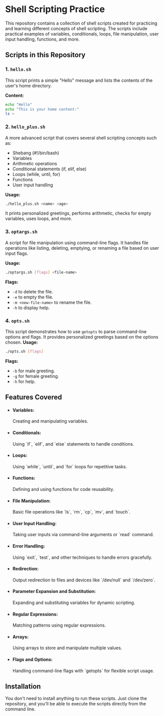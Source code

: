# Shell Scripting Practice

This repository contains a collection of shell scripts created for practicing and learning different concepts of shell scripting. The scripts include practical examples of variables, conditionals, loops, file manipulation, user input handling, functions, and more.

## Scripts in this Repository

### 1. `hello.sh`
This script prints a simple "Hello" message and lists the contents of the user's home directory.

**Content:**
```bash
echo "Hello"
echo "This is your home content:"
ls ~
```

### 2. `hello_plus.sh`

A more advanced script that covers several shell scripting concepts such as:

- Shebang (#!/bin/bash)
- Variables
- Arithmetic operations
- Conditional statements (if, elif, else)
- Loops (while, until, for)
- Functions
- User input handling

**Usage:**
```bash
./hello_plus.sh <name> <age>
```
It prints personalized greetings, performs arithmetic, checks for empty variables, uses loops, and more.

### 3. `optargs.sh`

A script for file manipulation using command-line flags. It handles file operations like listing, deleting, emptying, or renaming a file based on user input flags.

**Usage:**
```bash
./optargs.sh [flags] <file-name>
```
**Flags:**
- ``` -d ``` to delete the file.
- ``` -e ``` to empty the file.
- ``` -m <new-file-name> ``` to rename the file.
- ``` -h ``` to display help.

### 4. `opts.sh`
This script demonstrates how to use `getopts` to parse command-line options and flags. It provides personalized greetings based on the options chosen.
**Usage:**
```bash
./opts.sh [flags]
```
**Flags:**
- ``` -b ``` for male greeting.
- ``` -g ``` for female greeting.
- ``` -h ``` for help.

## Features Covered
- <h4>Variables:</h4> Creating and manipulating variables.
- <h4>Conditionals:</h4> Using `if`, `elif`, and `else` statements to handle conditions.
- <h4>Loops:</h4> Using `while`, `until`, and `for` loops for repetitive tasks.
- <h4>Functions:</h4> Defining and using functions for code reusability.
- <h4>File Manipulation:</h4> Basic file operations like `ls`, `rm`, `cp`, `mv`, and `touch`.
- <h4>User Input Handling:</h4> Taking user inputs via command-line arguments or `read` command.
- <h4>Error Handling:</h4> Using `exit`, `test`, and other techniques to handle errors gracefully.
- <h4>Redirection:</h4> Output redirection to files and devices like `/dev/null` and `/dev/zero`.
- <h4>Parameter Expansion and Substitution:</h4> Expanding and substituting variables for dynamic scripting.
- <h4>Regular Expressions:</h4> Matching patterns using regular expressions.
- <h4>Arrays:</h4> Using arrays to store and manipulate multiple values.
- <h4>Flags and Options:</h4> Handling command-line flags with `getopts` for flexible script usage.
## Installation
You don't need to install anything to run these scripts. Just clone the repository, and you'll be able to execute the scripts directly from the command line.
